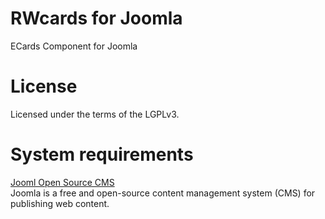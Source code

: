 RWcards for Joomla
==============


ECards Component for Joomla

License
=======
Licensed under the terms of the LGPLv3.


System requirements
===================
<a href="http://www.joomla.org/" target="_blank">Jooml Open Source CMS</a><br>
Joomla is a free and open-source content management system (CMS) for publishing web content.
